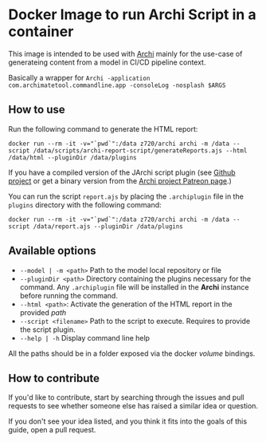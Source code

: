 # Docker Image to run Archi Script in a container

This image is intended to be used with [Archi](https://www.archimatetool.com) mainly for the use-case of generateing content from a model in CI/CD pipeline context.

Basically a wrapper for `Archi -application com.archimatetool.commandline.app -consoleLog -nosplash $ARGS`

## How to use

Run the following command to generate the HTML report:

```shell
docker run --rm -it -v="`pwd`":/data z720/archi archi -m /data --script /data/scripts/archi-report-script/generateReports.ajs --html /data/html --pluginDir /data/plugins
```

If you have a compiled version of the JArchi script plugin (see [Github project](https://github.com/archimatetool/archi-scripting-plugin) or get a binary version from the [Archi project Patreon page](https://www.patreon.com/architool/posts?filters[tag]=jArchi).)

You can run the script `report.ajs` by placing the `.archiplugin` file in the `plugins` directory with the following command:

```shell
docker run --rm -it -v="`pwd`":/data z720/archi archi -m /data --script /data/report.ajs --pluginDir /data/plugins
```

## Available options

- `--model | -m <path>` Path to the model local repository or file
- `--pluginDir <path>` Directory containing the plugins necessary for the command. Any `.archiplugin` file will be installed in the **Archi** instance before running the command. 
- `--html <path>`: Activate the generation of the HTML report in the provided *path*
- `--script <filename>` Path to the script to execute. Requires to provide the script plugin.
- `--help | -h` Display command line help

All the paths should be in a folder exposed via the docker *volume* bindings.

## How to contribute

If you'd like to contribute, start by searching through the issues and pull requests to see whether someone else has raised a similar idea or question.

If you don't see your idea listed, and you think it fits into the goals of this guide, open a pull request.